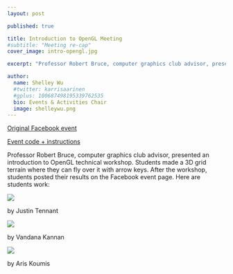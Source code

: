 ```yaml
---
layout: post

published: true

title: Introduction to OpenGL Meeting
#subtitle: "Meeting re-cap"
cover_image: intro-opengl.jpg

excerpt: "Professor Robert Bruce, computer graphics club advisor, presented an introduction to OpenGL technical workshop."

author:
  name: Shelley Wu
  #twitter: karrisaarinen
  #gplus: 100687498195339762535
  bio: Events & Activities Chair
  image: shelleywu.png
---
```


[Original Facebook event](https://www.facebook.com/events/556996864507545)

[Event code + instructions](http://www.sjsucg.org/intro-opengl/)

Professor Robert Bruce, computer graphics club advisor, presented an introduction to OpenGL technical workshop. Students made a 3D grid terrain where they can fly over it with arrow keys. After the workshop, students posted their results on the Facebook event page. Here are students work:

<div class="full zoomable"><img src="https://scontent.xx.fbcdn.net/v/t31.0-8/14700920_10211330345720180_2545286059764931054_o.jpg?oh=ff24bf1021a38d5e904a9fce0b0ca599&oe=596A3914"></div>

by Justin Tennant

![](https://scontent.xx.fbcdn.net/v/t1.0-9/14595711_10207853063377769_4160294165379926382_n.jpg?oh=47d6191159f9a6152b7a88e9a54727ac&oe=595DC090)

by Vandana Kannan

![](http://i.imgur.com/WqolVgh.png)

by Aris Koumis
